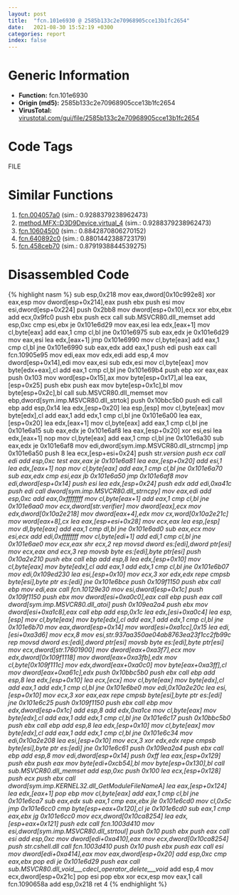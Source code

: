 ```yaml
---
layout: post
title:  "fcn.101e6930 @ 2585b133c2e70968905cce13b1fc2654"
date:   2021-08-30 15:52:19 +0300
categories: report
index: false
---
```


# Generic Information
- **Function:** fcn.101e6930
- **Origin (md5):** 2585b133c2e70968905cce13b1fc2654
- **VirusTotal:** [virustotal.com/gui/file/2585b133c2e70968905cce13b1fc2654][virustotal_ref]

# Code Tags
<span class="tag" id="FILE">FILE</span>


# Similar Functions

1. [fcn.004057a0][similar_1_ref] (sim.: 0.9288379238962473)
2. [method.MFX꞉꞉D3D9Device.virtual\_4][similar_2_ref] (sim.: 0.9288379238962473)
3. [fcn.10604500][similar_3_ref] (sim.: 0.8842870806270152)
4. [fcn.640892c0][similar_4_ref] (sim.: 0.8801442388723179)
5. [fcn.458ceb70][similar_5_ref] (sim.: 0.8791938844539275)


# Disassembled Code

{% highlight nasm %}
sub esp,0x218
mov eax,dword[0x10c992e8]
xor eax,esp
mov dword[esp+0x214],eax
push ebx
push esi
mov esi,dword[esp+0x224]
push 0x2bb8
mov dword[esp+0x10],ecx
xor ebx,ebx
add ecx,0x9fc0
push ebx
push ecx
call sub.MSVCR80.dll_memset
add esp,0xc
cmp esi,ebx
je 0x101e6d29
mov eax,esi
lea edx,[eax+1]
mov cl,byte[eax]
add eax,1
cmp cl,bl
jne 0x101e6975
sub eax,edx
je 0x101e6d29
mov eax,esi
lea edx,[eax+1]
jmp 0x101e6990
mov cl,byte[eax]
add eax,1
cmp cl,bl
jne 0x101e6990
sub eax,edx
add eax,1
push edi
push eax
call fcn.10905e95
mov edi,eax
mov edx,edi
add esp,4
mov dword[esp+0x14],edi
mov eax,esi
sub edx,esi
mov cl,byte[eax]
mov byte[edx+eax],cl
add eax,1
cmp cl,bl
jne 0x101e69b4
push ebp
xor eax,eax
push 0x103
mov word[esp+0x15],ax
mov byte[esp+0x17],al
lea eax,[esp+0x25]
push ebx
push eax
mov byte[esp+0x1c],bl
mov byte[esp+0x2c],bl
call sub.MSVCR80.dll_memset
mov ebp,dword[sym.imp.MSVCR80.dll_strtok]
push 0x10bbc5b0
push edi
call ebp
add esp,0x14
lea edx,[esp+0x20]
lea esp,[esp]
mov cl,byte[eax]
mov byte[edx],cl
add eax,1
add edx,1
cmp cl,bl
jne 0x101e6a00
lea eax,[esp+0x20]
lea edx,[eax+1]
mov cl,byte[eax]
add eax,1
cmp cl,bl
jne 0x101e6a15
sub eax,edx
je 0x101e6af8
lea eax,[esp+0x20]
xor esi,esi
lea edx,[eax+1]
nop
mov cl,byte[eax]
add eax,1
cmp cl,bl
jne 0x101e6a30
sub eax,edx
je 0x101e6af8
mov edi,dword[sym.imp.MSVCR80.dll_strncmp]
jmp 0x101e6a50
push 8
lea ecx,[esp+esi+0x24]
push str._version
push ecx
call edi
add esp,0xc
test eax,eax
je 0x101e6a81
lea eax,[esp+0x20]
add esi,1
lea edx,[eax+1]
nop
mov cl,byte[eax]
add eax,1
cmp cl,bl
jne 0x101e6a70
sub eax,edx
cmp esi,eax
jb 0x101e6a50
jmp 0x101e6af8
mov edi,dword[esp+0x14]
push esi
lea edx,[esp+0x24]
push edx
add edi,0xa41c
push edi
call dword[sym.imp.MSVCR80.dll_strncpy]
mov eax,edi
add esp,0xc
add eax,0xffffffff
mov cl,byte[eax+1]
add eax,1
cmp cl,bl
jne 0x101e6aa0
mov ecx,dword[str._verifier]
mov dword[eax],ecx
mov edx,dword[0x10a2e218]
mov dword[eax+4],edx
mov cx,word[0x10a2e21c]
mov word[eax+8],cx
lea eax,[esp+esi+0x28]
mov ecx,eax
lea esp,[esp]
mov dl,byte[eax]
add eax,1
cmp dl,bl
jne 0x101e6ad0
sub eax,ecx
mov esi,ecx
add edi,0xffffffff
mov cl,byte[edi+1]
add edi,1
cmp cl,bl
jne 0x101e6ae0
mov ecx,eax
shr ecx,2
rep movsd dword es:[edi],dword ptr[esi]
mov ecx,eax
and ecx,3
rep movsb byte es:[edi],byte ptr[esi]
push 0x10a2e210
push ebx
call ebp
add esp,8
lea edx,[esp+0x10]
mov cl,byte[eax]
mov byte[edx],cl
add eax,1
add edx,1
cmp cl,bl
jne 0x101e6b07
mov edi,0x109ed230
lea esi,[esp+0x10]
mov ecx,3
xor edx,edx
repe cmpsb byte[esi],byte ptr es:[edi]
jne 0x101e6bce
push 0x109f1150
push ebx
call ebp
mov edi,eax
call fcn.10129e30
mov esi,dword[esp+0x1c]
push 0x109f1150
push ebx
mov dword[esi+0xa0c0],eax
call ebp
push eax
call dword[sym.imp.MSVCR80.dll_atoi]
push 0x109ea2a4
push ebx
mov dword[esi+0xa1c8],eax
call ebp
add esp,0x1c
lea edx,[esi+0xa0c4]
lea esp,[esp]
mov cl,byte[eax]
mov byte[edx],cl
add eax,1
add edx,1
cmp cl,bl
jne 0x101e6b70
mov eax,dword[esp+0x14]
mov word[esi+0xa1cc],0x15
lea edi,[esi+0xa3d6]
mov ecx,8
mov esi,str.937aa350ae04ab8763ea23f1cc2fb99c
rep movsd dword es:[edi],dword ptr[esi]
movsb byte es:[edi],byte ptr[esi]
mov ecx,dword[str.17601900]
mov dword[eax+0xa3f7],ecx
mov edx,dword[0x109f1118]
mov dword[eax+0xa3fb],edx
mov cl,byte[0x109f111c]
mov edx,dword[eax+0xa0c0]
mov byte[eax+0xa3ff],cl
mov dword[eax+0xa61c],edx
push 0x10bbc5b0
push ebx
call ebp
add esp,8
lea edx,[esp+0x10]
lea ecx,[ecx]
mov cl,byte[eax]
mov byte[edx],cl
add eax,1
add edx,1
cmp cl,bl
jne 0x101e6be0
mov edi,0x10a2e20c
lea esi,[esp+0x10]
mov ecx,3
xor eax,eax
repe cmpsb byte[esi],byte ptr es:[edi]
jne 0x101e6c25
push 0x109f1150
push ebx
call ebp
mov edx,dword[esp+0x1c]
add esp,8
add edx,0xa1ce
mov cl,byte[eax]
mov byte[edx],cl
add eax,1
add edx,1
cmp cl,bl
jne 0x101e6c17
push 0x10bbc5b0
push ebx
call ebp
add esp,8
lea edx,[esp+0x10]
mov cl,byte[eax]
mov byte[edx],cl
add eax,1
add edx,1
cmp cl,bl
jne 0x101e6c34
mov edi,0x10a2e208
lea esi,[esp+0x10]
mov ecx,3
xor edx,edx
repe cmpsb byte[esi],byte ptr es:[edi]
jne 0x101e6c61
push 0x109ea2a4
push ebx
call ebp
add esp,8
mov edi,dword[esp+0x14]
push 0xff
lea eax,[esp+0x129]
push ebx
push eax
mov byte[edi+0xcb54],bl
mov byte[esp+0x130],bl
call sub.MSVCR80.dll_memset
add esp,0xc
push 0x100
lea ecx,[esp+0x128]
push ecx
push ebx
call dword[sym.imp.KERNEL32.dll_GetModuleFileNameA]
lea eax,[esp+0x124]
lea edx,[eax+1]
pop ebp
mov cl,byte[eax]
add eax,1
cmp cl,bl
jne 0x101e6ca7
sub eax,edx
sub eax,1
cmp eax,ebx
jle 0x101e6cd0
mov cl,0x5c
jmp 0x101e6cc0
cmp byte[esp+eax+0x120],cl
je 0x101e6cd0
sub eax,1
cmp eax,ebx
jg 0x101e6cc0
mov ecx,dword[0x10ca8254]
lea edx,[esp+eax+0x121]
push edx
call fcn.1003d410
mov esi,dword[sym.imp.MSVCR80.dll_strtoul]
push 0x10
push ebx
push eax
call esi
add esp,0xc
mov dword[edi+0xa410],eax
mov ecx,dword[0x10ca8254]
push str.cshell.dll
call fcn.1003d410
push 0x10
push ebx
push eax
call esi
mov dword[edi+0xa414],eax
mov eax,dword[esp+0x20]
add esp,0xc
cmp eax,ebx
pop edi
je 0x101e6d29
push eax
call sub.MSVCR80.dll_void___cdecl_operator_delete___void__
add esp,4
mov ecx,dword[esp+0x21c]
pop esi
pop ebx
xor ecx,esp
mov eax,1
call fcn.1090658a
add esp,0x218
ret 4
{% endhighlight %}


[similar_1_ref]: /report/fcn.004057a0@d59f9c4f445b9f980173dec064f55091
[similar_2_ref]: /report/method.MFX꞉꞉D3D9Device.virtual_4@d59f9c4f445b9f980173dec064f55091
[similar_3_ref]: /report/fcn.10604500@2585b133c2e70968905cce13b1fc2654
[similar_4_ref]: /report/fcn.640892c0@07e4412910bcf0f5969ef64c44eecb2d
[similar_5_ref]: /report/fcn.458ceb70@284c9c9722cef7520dddfe58806fd72f
[virustotal_ref]: https://www.virustotal.com/gui/file/2585b133c2e70968905cce13b1fc2654